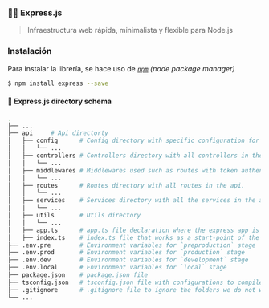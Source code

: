 ### 👨‍🏫 Express.js 
> Infraestructura web rápida, minimalista y flexible para Node.js

### Instalación

Para instalar la librería, se hace uso de [*`npm`*](https://www.npmjs.com/) *(node package manager)*
```bash
$ npm install express --save
```

#### :evergreen_tree: Express.js directory schema

```bash
.
├── ...
├── api     # Api directorty
│   ├── config      # Config directory with specific configuration for the api
│   │   └── ...
│   ├── controllers # Controllers directory with all controllers in the api.
│   │   └── ...
│   ├── middlewares # Middlewares used such as routes with token authentication
│   │   └── ...
│   ├── routes      # Routes directory with all routes in the api.
│   │   └── ...
│   ├── services    # Services directory with all the services in the api.
│   │   └── ...
│   ├── utils       # Utils directory
│   │   └── ...
│   ├── app.ts      # app.ts file declaration where the express app is created
│   ├── index.ts    # index.ts file that works as a start-point of the app.
├── .env.pre        # Environment variables for `preproduction` stage
├── .env.prod       # Environment variables for `production` stage
├── .env.dev        # Environment variables for `development` stage
├── .env.local      # Environment variables for `local` stage
├── package.json    # package.json file
├── tsconfig.json   # tsconfig.json file with configurations to compile the .ts files into .js
├── .gitignore      # .gitignore file to ignore the folders we do not want to upload to github.
└── ...
```

